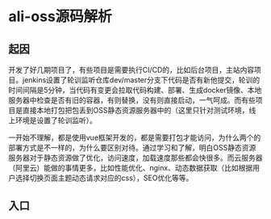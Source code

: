 # ali-oss源码解析

## 起因

开发了好几期项目了，有些项目是需要执行CI/CD的，比如后台项目，主站内容项目。jenkins设置了轮训监听仓库dev/master分支下代码是否有新他提交，轮训的时间间隔是5分钟，当代码有变更会拉取代码构建、部署、生成docker镜像、本地服务器中检查是否有旧的容器，有则替换，没有则直接启动，一气呵成。而有些项目是直接本地打包把包丢到OSS静态资源服务器中的（这里只针对测试环境，线上环境是设置了轮训监听）。

一开始不理解，都是使用vue框架开发的，都是需要打包才能访问，为什么两个的部署方式是不一样的，为什么要区别对待。通过学习和了解，明白OSS静态资源服务器对于静态资源做了优化，访问速度，加载速度那些都会快很多。而云服务器（阿里云）能做的事情更多，比如性能优化、nginx、动态数据获取（比如根据用户选择切换页面主题动态请求对应的css），SEO优化等等。

## 入口

